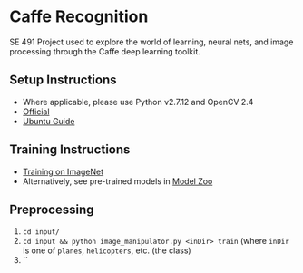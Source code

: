 # Caffe Recognition
SE 491 Project used to explore the world of learning, neural nets, and image processing through the Caffe deep learning toolkit.


## Setup Instructions
  * Where applicable, please use Python v2.7.12 and OpenCV 2.4 
  * [Official](http://caffe.berkeleyvision.org/installation.html) 
  * [Ubuntu Guide](https://github.com/BVLC/caffe/wiki/Ubuntu-16.04-or-15.10-Installation-Guide)

## Training Instructions
  * [Training on ImageNet](http://caffe.berkeleyvision.org/gathered/examples/imagenet.html)
  * Alternatively, see pre-trained models in [Model Zoo](https://github.com/BVLC/caffe/wiki/Model-Zoo)

## Preprocessing
  1. `cd input/`
  2. `cd input && python image_manipulator.py <inDir> train` (where `inDir` is one of `planes`, `helicopters`, etc. (the class)
  3. ``